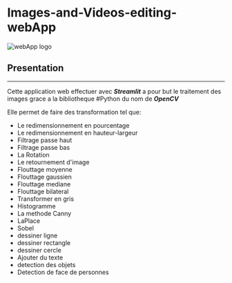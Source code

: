 # Images-and-Videos-editing-webApp

![webApp logo](images/logo3.jpeg?raw=True "Image editor")
<br>
## Presentation
***
Cette application web effectuer avec ***Streamlit*** a pour but le traitement des images grace a la bibliotheque #Python du nom de ***OpenCV***

Elle permet de faire des transformation tel que:
<br>

+ Le redimensionnement en pourcentage
+ Le redimensionnement en hauteur-largeur
+ Filtrage passe haut
+ Filtrage passe bas 
+ La Rotation
+ Le retournement d'image
+ Flouttage moyenne
+ Flouttage gaussien
+ Flouttage mediane
+ Flouttage bilateral
+ Transformer en gris
+ Histogramme
+ La methode Canny
+ LaPlace
+ Sobel
+ dessiner ligne
+ dessiner rectangle
+ dessiner cercle
+ Ajouter du texte
+ detection des objets
+ Detection de face de personnes

<br>
